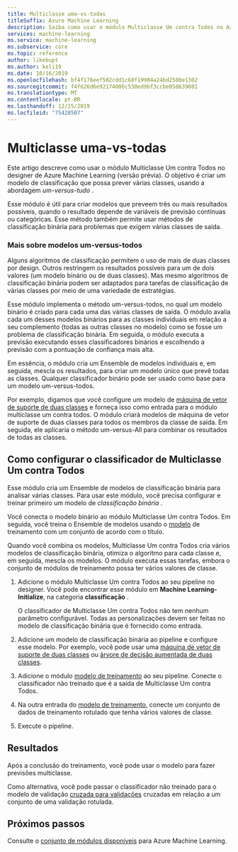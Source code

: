 ```yaml
---
title: Multiclasse uma-vs-todas
titleSuffix: Azure Machine Learning
description: Saiba como usar o módulo Multiclasse Um contra Todos no Azure Machine Learning para criar um modelo de classificação multiclasse a partir de um Ensemble de modelos de classificação binária.
services: machine-learning
ms.service: machine-learning
ms.subservice: core
ms.topic: reference
author: likebupt
ms.author: keli19
ms.date: 10/16/2019
ms.openlocfilehash: bf4f176eef502cdd1c68f19904a24bd2500e1302
ms.sourcegitcommit: f4f626d6e92174086c530ed9bf3ccbe058639081
ms.translationtype: MT
ms.contentlocale: pt-BR
ms.lasthandoff: 12/25/2019
ms.locfileid: "75428507"
---
```

# <a name="one-vs-all-multiclass"></a>Multiclasse uma-vs-todas

Este artigo descreve como usar o módulo Multiclasse Um contra Todos no designer de Azure Machine Learning (versão prévia). O objetivo é criar um modelo de classificação que possa prever várias classes, usando a abordagem *um-versus-tudo* .

Esse módulo é útil para criar modelos que preveem três ou mais resultados possíveis, quando o resultado depende de variáveis de previsão contínuas ou categóricas. Esse método também permite usar métodos de classificação binária para problemas que exigem várias classes de saída.

### <a name="more-about-one-versus-all-models"></a>Mais sobre modelos um-versus-todos

Alguns algoritmos de classificação permitem o uso de mais de duas classes por design. Outros restringem os resultados possíveis para um de dois valores (um modelo binário ou de duas classes). Mas mesmo algoritmos de classificação binária podem ser adaptados para tarefas de classificação de várias classes por meio de uma variedade de estratégias. 

Esse módulo implementa o método um-versus-todos, no qual um modelo binário é criado para cada uma das várias classes de saída. O módulo avalia cada um desses modelos binários para as classes individuais em relação a seu complemento (todas as outras classes no modelo) como se fosse um problema de classificação binária. Em seguida, o módulo executa a previsão executando esses classificadores binários e escolhendo a previsão com a pontuação de confiança mais alta.  

Em essência, o módulo cria um Ensemble de modelos individuais e, em seguida, mescla os resultados, para criar um modelo único que prevê todas as classes. Qualquer classificador binário pode ser usado como base para um modelo um-versus-todos.  

Por exemplo, digamos que você configure um modelo de [máquina de vetor de suporte de duas classes](two-class-support-vector-machine.md) e forneça isso como entrada para o módulo multiclasse um contra todos. O módulo criará modelos de máquina de vetor de suporte de duas classes para todos os membros da classe de saída. Em seguida, ele aplicaria o método um-versus-All para combinar os resultados de todas as classes.  

## <a name="how-to-configure-the-one-vs-all-multiclass-classifier"></a>Como configurar o classificador de Multiclasse Um contra Todos  

Esse módulo cria um Ensemble de modelos de classificação binária para analisar várias classes. Para usar este módulo, você precisa configurar e treinar primeiro um modelo de *classificação binária* . 

Você conecta o modelo binário ao módulo Multiclasse Um contra Todos. Em seguida, você treina o Ensemble de modelos usando o [modelo](train-model.md) de treinamento com um conjunto de acordo com o título.

Quando você combina os modelos, Multiclasse Um contra Todos cria vários modelos de classificação binária, otimiza o algoritmo para cada classe e, em seguida, mescla os modelos. O módulo executa essas tarefas, embora o conjunto de módulos de treinamento possa ter vários valores de classe.

1. Adicione o módulo Multiclasse Um contra Todos ao seu pipeline no designer. Você pode encontrar esse módulo em **Machine Learning-Initialize**, na categoria **classificação** .

   O classificador de Multiclasse Um contra Todos não tem nenhum parâmetro configurável. Todas as personalizações devem ser feitas no modelo de classificação binária que é fornecido como entrada.

2. Adicione um modelo de classificação binária ao pipeline e configure esse modelo. Por exemplo, você pode usar uma [máquina de vetor de suporte de duas classes](two-class-support-vector-machine.md) ou [árvore de decisão aumentada de duas classes](two-class-boosted-decision-tree.md).

3. Adicione o módulo [modelo de treinamento](train-model.md) ao seu pipeline. Conecte o classificador não treinado que é a saída de Multiclasse Um contra Todos.

4. Na outra entrada do [modelo de treinamento](train-model.md), conecte um conjunto de dados de treinamento rotulado que tenha vários valores de classe.

5. Execute o pipeline.

## <a name="results"></a>Resultados

Após a conclusão do treinamento, você pode usar o modelo para fazer previsões multiclasse.

Como alternativa, você pode passar o classificador não treinado para o modelo de validação [cruzada para validações](cross-validate-model.md) cruzadas em relação a um conjunto de uma validação rotulada.


## <a name="next-steps"></a>Próximos passos

Consulte o [conjunto de módulos disponíveis](module-reference.md) para Azure Machine Learning. 
